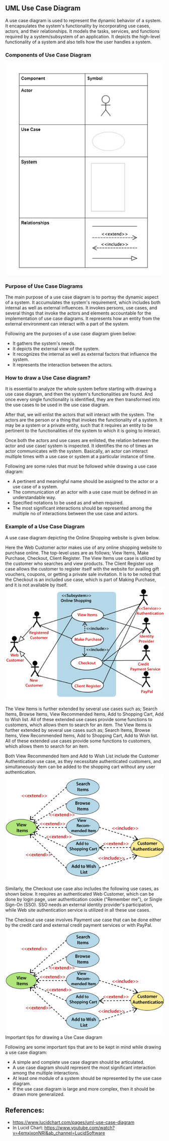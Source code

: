 ## UML Use Case Diagram
A use case diagram is used to represent the dynamic behavior of a system. It encapsulates the system's functionality by incorporating use cases, actors, and their relationships. It models the tasks, services, and functions required by a system/subsystem of an application. It depicts the high-level functionality of a system and also tells how the user handles a system.

### Components of Use Case Diagram
<img src="resources/use-case-component.jpg" width="800">


### Purpose of Use Case Diagrams
The main purpose of a use case diagram is to portray the dynamic aspect of a system. It accumulates the system's requirement, which includes both internal as well as external influences. It invokes persons, use cases, and several things that invoke the actors and elements accountable for the implementation of use case diagrams. It represents how an entity from the external environment can interact with a part of the system.

Following are the purposes of a use case diagram given below:

- It gathers the system's needs.
- It depicts the external view of the system.
- It recognizes the internal as well as external factors that influence the system.
- It represents the interaction between the actors.

### How to draw a Use Case diagram?
It is essential to analyze the whole system before starting with drawing a use case diagram, and then the system's functionalities are found. And once every single functionality is identified, they are then transformed into the use cases to be used in the use case diagram.

After that, we will enlist the actors that will interact with the system. The actors are the person or a thing that invokes the functionality of a system. It may be a system or a private entity, such that it requires an entity to be pertinent to the functionalities of the system to which it is going to interact.

Once both the actors and use cases are enlisted, the relation between the actor and use case/ system is inspected. It identifies the no of times an actor communicates with the system. Basically, an actor can interact multiple times with a use case or system at a particular instance of time.

Following are some rules that must be followed while drawing a use case diagram:

- A pertinent and meaningful name should be assigned to the actor or a use case of a system.
- The communication of an actor with a use case must be defined in an understandable way.
- Specified notations to be used as and when required.
- The most significant interactions should be represented among the multiple no of interactions between the use case and actors.

### Example of a Use Case Diagram
A use case diagram depicting the Online Shopping website is given below.

Here the Web Customer actor makes use of any online shopping website to purchase online. The top-level uses are as follows; View Items, Make Purchase, Checkout, Client Register. The View Items use case is utilized by the customer who searches and view products. The Client Register use case allows the customer to register itself with the website for availing gift vouchers, coupons, or getting a private sale invitation. It is to be noted that the Checkout is an included use case, which is part of Making Purchase, and it is not available by itself.
![](resources/uml-use-case-diagram.png)

The View Items is further extended by several use cases such as; Search Items, Browse Items, View Recommended Items, Add to Shopping Cart, Add to Wish list. All of these extended use cases provide some functions to customers, which allows them to search for an item. The View Items is further extended by several use cases such as; Search Items, Browse Items, View Recommended Items, Add to Shopping Cart, Add to Wish list. All of these extended use cases provide some functions to customers, which allows them to search for an item.

Both View Recommended Item and Add to Wish List include the Customer Authentication use case, as they necessitate authenticated customers, and simultaneously item can be added to the shopping cart without any user authentication.
![](resources/uml-use-case-diagram2.png)

Similarly, the Checkout use case also includes the following use cases, as shown below. It requires an authenticated Web Customer, which can be done by login page, user authentication cookie ("Remember me"), or Single Sign-On (SSO). SSO needs an external identity provider's participation, while Web site authentication service is utilized in all these use cases.

The Checkout use case involves Payment use case that can be done either by the credit card and external credit payment services or with PayPal.
![](resources/uml-use-case-diagram2.png)
Important tips for drawing a Use Case diagram

Following are some important tips that are to be kept in mind while drawing a use case diagram:

- A simple and complete use case diagram should be articulated.
- A use case diagram should represent the most significant interaction among the multiple interactions.
- At least one module of a system should be represented by the use case diagram.
- If the use case diagram is large and more complex, then it should be drawn more generalized.

## References:
- https://www.lucidchart.com/pages/uml-use-case-diagram
- In Lucid Chart:  https://www.youtube.com/watch?v=4emxjxonNRI&ab_channel=LucidSoftware